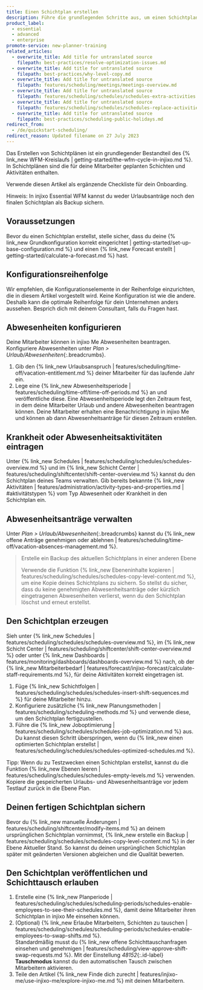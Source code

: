 ```yaml
---
title: Einen Schichtplan erstellen
description: Führe die grundlegenden Schritte aus, um einen Schichtplan zu erstellen.
product_label:
  - essential
  - advanced
  - enterprise
promote-service: new-planner-training
related_articles:
  - overwrite_title: Add title for untranslated source
    filepath: best-practices/resolve-optimization-issues.md
  - overwrite_title: Add title for untranslated source
    filepath: best-practices/why-level-copy.md
  - overwrite_title: Add title for untranslated source
    filepath: features/scheduling/meetings/meetings-overview.md
  - overwrite_title: Add title for untranslated source
    filepath: features/scheduling/schedules/schedules-extra-activities.md
  - overwrite_title: Add title for untranslated source
    filepath: features/scheduling/schedules/schedules-replace-activities.md
  - overwrite_title: Add title for untranslated source
    filepath: best-practices/scheduling-public-holidays.md
redirect_from:
  - /de/quickstart-scheduling/
redirect_reason: Updated filename on 27 July 2023
---
```


Das Erstellen von Schichtplänen ist ein grundlegender Bestandteil des {% link_new WFM-Kreislaufs | getting-started/the-wfm-cycle-in-injixo.md %}. In Schichtplänen sind die für deine Mitarbeiter geplanten Schichten und Aktivitäten enthalten.  

Verwende diesen Artikel als ergänzende Checkliste für dein Onboarding.

Hinweis: In injixo Essential WFM kannst du weder Urlaubsanträge noch den finalen Schichtplan als Backup sichern.

## Voraussetzungen

Bevor du einen Schichtplan erstellst, stelle sicher, dass du deine {% link_new Grundkonfiguration korrekt eingerichtet | getting-started/set-up-base-configuration.md %} und einen {% link_new Forecast erstellt | getting-started/calculate-a-forecast.md %} hast. 

## Konfigurationsreihenfolge

Wir empfehlen, die Konfigurationselemente in der Reihenfolge einzurichten, die in diesem Artikel vorgestellt wird. Keine Konfiguration ist wie die andere. Deshalb kann die optimale Reihenfolge für dein Unternehmen anders aussehen. Besprich dich mit deinem Consultant, falls du Fragen hast.

## Abwesenheiten konfigurieren

Deine Mitarbeiter können in injixo Me Abwesenheiten beantragen. Konfiguriere Abwesenheiten unter _Plan > Urlaub/Abwesenheiten_{:.breadcrumbs}.

1. Gib den {% link_new Urlaubsanspruch | features/scheduling/time-off/vacation-entitlement.md %} deiner Mitarbeiter für das laufende Jahr ein.
2. Lege eine {% link_new Abwesenheitsperiode | features/scheduling/time-off/time-off-periods.md %} an und veröffentliche diese. Eine Abwesenheitsperiode legt den Zeitraum fest, in dem deine Mitarbeiter Urlaub und andere Abwesenheiten beantragen können. Deine Mitarbeiter erhalten eine Benachrichtigung in injixo Me und können ab dann Abwesenheitsanträge für diesen Zeitraum erstellen.

## Krankheit oder Abwesenheitsaktivitäten eintragen

Unter {% link_new Schedules | features/scheduling/schedules/schedules-overview.md %} und im {% link_new Schicht Center | features/scheduling/shiftcenter/shift-center-overview.md %} kannst du den Schichtplan deines Teams verwalten. Gib bereits bekannte {% link_new Aktivitäten | features/administration/activity-types-and-properties.md | #aktivitätstypen %} vom Typ Abwesenheit oder Krankheit in den Schichtplan ein.

## Abwesenheitsanträge verwalten

Unter _Plan > Urlaub/Abwesenheiten_{:.breadcrumbs} kannst du {% link_new offene Anträge genehmigen oder ablehnen | features/scheduling/time-off/vacation-absences-management.md %}.

> Erstelle ein Backup des aktuellen Schichtplans in einer anderen Ebene
>
> Verwende die Funktion {% link_new Ebeneninhalte kopieren | features/scheduling/schedules/schedules-copy-level-content.md %}, um eine Kopie deines Schichtplans zu sichern. So stellst du sicher, dass du keine genehmigten Abwesenheitsanträge oder kürzlich eingetragenen Abwesenheiten verlierst, wenn du den Schichtplan löschst und erneut erstellst.

## Den Schichtplan erzeugen

Sieh unter {% link_new Schedules | features/scheduling/schedules/schedules-overview.md %},  im {% link_new Schicht Center | features/scheduling/shiftcenter/shift-center-overview.md %} oder unter {% link_new Dashboards | features/monitoring/dashboards/dashboards-overview.md %} nach, ob der {% link_new Mitarbeiterbedarf | features/forecast/injixo-forecast/calculate-staff-requirements.md %}, für deine Aktivitäten korrekt eingetragen ist.

1. Füge {% link_new Schichtfolgen | features/scheduling/schedules/schedules-insert-shift-sequences.md %} für deine Mitarbeiter hinzu.
2. Konfiguriere zusätzliche {% link_new Planungsmethoden | features/scheduling/scheduling-methods.md %} und verwende diese, um den Schichtplan fertigzustellen.
3. Führe die {% link_new Joboptimierung | features/scheduling/schedules/schedules-job-optimization.md %} aus. Du kannst diesen Schritt überspringen, wenn du {% link_new einen optimierten Schichtplan erstellst | features/scheduling/schedules/schedules-optimized-schedules.md %}.

Tipp: Wenn du zu Testzwecken einen Schichtplan erstellst, kannst du die Funktion {% link_new Ebenen leeren | features/scheduling/schedules/schedules-empty-levels.md %} verwenden. Kopiere die gespeicherten Urlaubs- und Abwesenheitsanträge vor jedem Testlauf zurück in die Ebene Plan.

## Deinen fertigen Schichtplan sichern

Bevor du {% link_new manuelle Änderungen | features/scheduling/shiftcenter/modify-items.md %} an deinem ursprünglichen Schichtplan vornimmst, {% link_new erstelle ein Backup | features/scheduling/schedules/schedules-copy-level-content.md %} in der Ebene Aktueller Stand. So kannst du  deinen ursprünglichen Schichtplan später mit geänderten Versionen abgleichen und die Qualität bewerten.

## Den Schichtplan veröffentlichen und Schichttausch erlauben

1. Erstelle eine {% link_new Planperiode | features/scheduling/schedules/scheduling-periods/schedules-enable-employees-to-see-their-schedules.md %}, damit deine Mitarbeiter ihren Schichtplan in injixo Me einsehen können.
2. (Optional) {% link_new Erlaube Mitarbeitern, Schichten zu tauschen | features/scheduling/schedules/scheduling-periods/schedules-enable-employees-to-swap-shifts.md %}.  
    Standardmäßig musst du {% link_new offene Schichttauschanfragen einsehen und genehmigen | features/scheduling/view-approve-shift-swap-requests.md %}. Mit der Einstellung _48152_{:.id-label} **Tauschmodus** kannst du den automatischen Tausch zwischen Mitarbeitern aktivieren.
3. Teile den Artikel {% link_new Finde dich zurecht | features/injixo-me/use-injixo-me/explore-injixo-me.md %} mit deinen Mitarbeitern.
